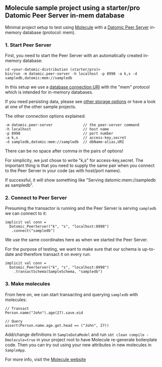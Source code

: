 ## Molecule sample project using a starter/pro Datomic Peer Server in-mem database

Minimal project setup to test using [Molecule](http://scalamolecule.org) with a [Datomic Peer Server](https://docs.datomic.com/on-prem/peer-server.html) in-memory database (protocol: mem).

### 1. Start Peer Server

First, you need to start the Peer Server with an automatically created in-memory database:

    cd <your-datomic-distribution (starter/pro)>
    bin/run -m datomic.peer-server -h localhost -p 8998 -a k,s -d sampledb,datomic:mem://sampledb

In this setup we use a [database connection URI](https://docs.datomic.com/on-prem/javadoc/datomic/Peer.html#connect-java.lang.Object-) with the "mem" protocol which is intended for in-memory databases. 

If you need persisting data, please see [other storage options](https://docs.datomic.com/on-prem/storage.html) or have a look at one of the other sample projects.

The other connection options explained:

    -m datomic.peer-server              // the peer-server command
    -h localhost                        // host name
    -p 8998                             // port number
    -a k,s                              // access-key,secret
    -d sampledb,datomic:mem://sampledb  // dbName-alias,URI

There can be no space after comma in the pairs of options!

For simplicity, we just chose to write "k,s" for access-key,secret. The important thing is that you need to supply the same pair when you connect to the Peer Server in your code (as with host/port names).

If successful, it will show something like "Serving datomic:mem://sampledb as sampledb".


### 2. Connect to Peer Server

Presuming the transactor is running and the Peer Server is serving `sampledb` we can connect to it:

    implicit val conn = 
      Datomic_PeerServer("k", "s", "localhost:8998")
       .connect("sampledb")

We use the same coordinates here as when we started the Peer Server.

For the purpose of testing, we want to make sure that our schema is up-to-date and therefore transact it on every run:

    implicit val conn = 
      Datomic_PeerServer("k", "s", "localhost:8998")
        .transactSchema(SampleSchema, "sampledb")


### 3. Make molecules

From here on, we can start transacting and querying `sampledb` with molecules:

    // Transact
    Person.name("John").age(27).save.eid
    
    // Query
    assert(Person.name.age.get.head == ("John", 27))


Add/change definitions in `SampleDataModel` and run `sbt clean compile -Dmolecule=true` in your project root to have Molecule re-generate boilerplate code. Then you can try out using your new attributes in new molecules in `SampleApp`.

For more info, visit the [Molecule website](http://scalamolecule.org)
